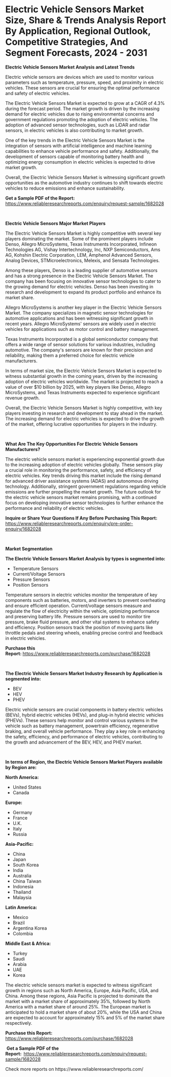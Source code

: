 <p><h1>Electric Vehicle Sensors Market Size, Share & Trends Analysis Report By Application, Regional Outlook, Competitive Strategies, And Segment Forecasts, 2024 - 2031</h1></p><p><strong>Electric Vehicle Sensors Market Analysis and Latest Trends</strong></p>
<p><p>Electric vehicle sensors are devices which are used to monitor various parameters such as temperature, pressure, speed, and proximity in electric vehicles. These sensors are crucial for ensuring the optimal performance and safety of electric vehicles.</p><p>The Electric Vehicle Sensors Market is expected to grow at a CAGR of 4.3% during the forecast period. The market growth is driven by the increasing demand for electric vehicles due to rising environmental concerns and government regulations promoting the adoption of electric vehicles. The adoption of advanced sensor technologies, such as LiDAR and radar sensors, in electric vehicles is also contributing to market growth.</p><p>One of the key trends in the Electric Vehicle Sensors Market is the integration of sensors with artificial intelligence and machine learning capabilities to enhance vehicle performance and safety. Additionally, the development of sensors capable of monitoring battery health and optimizing energy consumption in electric vehicles is expected to drive market growth.</p><p>Overall, the Electric Vehicle Sensors Market is witnessing significant growth opportunities as the automotive industry continues to shift towards electric vehicles to reduce emissions and enhance sustainability.</p></p>
<p><strong>Get a Sample PDF of the Report:&nbsp;</strong> <a href="https://www.reliableresearchreports.com/enquiry/request-sample/1682028">https://www.reliableresearchreports.com/enquiry/request-sample/1682028</a></p>
<p>&nbsp;</p>
<p><strong>Electric Vehicle Sensors Major Market Players</strong></p>
<p><p>The Electric Vehicle Sensors Market is highly competitive with several key players dominating the market. Some of the prominent players include Denso, Allegro MicroSystems, Texas Instruments Incorporated, Infineon Technologies AG, Vishay Intertechnology, Inc, NXP Semiconductors, Ams AG, Kohshin Electric Corporation, LEM, Amphenol Advanced Sensors, Analog Devices, STMicroelectronics, Melexis, and Sensata Technologies.</p><p>Among these players, Denso is a leading supplier of automotive sensors and has a strong presence in the Electric Vehicle Sensors Market. The company has been focusing on innovative sensor technologies to cater to the growing demand for electric vehicles. Denso has been investing in research and development to expand its product portfolio and enhance its market share.</p><p>Allegro MicroSystems is another key player in the Electric Vehicle Sensors Market. The company specializes in magnetic sensor technologies for automotive applications and has been witnessing significant growth in recent years. Allegro MicroSystems' sensors are widely used in electric vehicles for applications such as motor control and battery management.</p><p>Texas Instruments Incorporated is a global semiconductor company that offers a wide range of sensor solutions for various industries, including automotive. The company's sensors are known for their precision and reliability, making them a preferred choice for electric vehicle manufacturers.</p><p>In terms of market size, the Electric Vehicle Sensors Market is expected to witness substantial growth in the coming years, driven by the increasing adoption of electric vehicles worldwide. The market is projected to reach a value of over $10 billion by 2025, with key players like Denso, Allegro MicroSystems, and Texas Instruments expected to experience significant revenue growth.</p><p>Overall, the Electric Vehicle Sensors Market is highly competitive, with key players investing in research and development to stay ahead in the market. The increasing demand for electric vehicles is expected to drive the growth of the market, offering lucrative opportunities for players in the industry.</p></p>
<p>&nbsp;</p>
<p><strong>What Are The Key Opportunities For Electric Vehicle Sensors Manufacturers?</strong></p>
<p><p>The electric vehicle sensors market is experiencing exponential growth due to the increasing adoption of electric vehicles globally. These sensors play a crucial role in monitoring the performance, safety, and efficiency of electric vehicles. Key trends driving this market include the rising demand for advanced driver assistance systems (ADAS) and autonomous driving technology. Additionally, stringent government regulations regarding vehicle emissions are further propelling the market growth. The future outlook for the electric vehicle sensors market remains promising, with a continued focus on developing innovative sensor technologies to further enhance the performance and reliability of electric vehicles.</p></p>
<p><strong>Inquire or Share Your Questions If Any Before Purchasing This Report:</strong> <a href="https://www.reliableresearchreports.com/enquiry/pre-order-enquiry/1682028">https://www.reliableresearchreports.com/enquiry/pre-order-enquiry/1682028</a></p>
<p>&nbsp;</p>
<p><strong>Market Segmentation</strong></p>
<p><strong>The Electric Vehicle Sensors Market Analysis by types is segmented into:</strong></p>
<p><ul><li>Temperature Sensors</li><li>Current/Voltage Sensors</li><li>Pressure Sensors</li><li>Position Sensors</li></ul></p>
<p><p>Temperature sensors in electric vehicles monitor the temperature of key components such as batteries, motors, and inverters to prevent overheating and ensure efficient operation. Current/voltage sensors measure and regulate the flow of electricity within the vehicle, optimizing performance and preserving battery life. Pressure sensors are used to monitor tire pressure, brake fluid pressure, and other vital systems to enhance safety and efficiency. Position sensors track the position of moving parts like throttle pedals and steering wheels, enabling precise control and feedback in electric vehicles.</p></p>
<p><strong>Purchase this Report:&nbsp;</strong><a href="https://www.reliableresearchreports.com/purchase/1682028">https://www.reliableresearchreports.com/purchase/1682028</a></p>
<p>&nbsp;</p>
<p><strong>The Electric Vehicle Sensors Market Industry Research by Application is segmented into:</strong></p>
<p><ul><li>BEV</li><li>HEV</li><li>PHEV</li></ul></p>
<p><p>Electric vehicle sensors are crucial components in battery electric vehicles (BEVs), hybrid electric vehicles (HEVs), and plug-in hybrid electric vehicles (PHEVs). These sensors help monitor and control various systems in the vehicle such as battery management, powertrain efficiency, regenerative braking, and overall vehicle performance. They play a key role in enhancing the safety, efficiency, and performance of electric vehicles, contributing to the growth and advancement of the BEV, HEV, and PHEV market.</p></p>
<p>&nbsp;</p>
<p><strong>In terms of Region, the Electric Vehicle Sensors Market Players available by Region are:</strong></p>
<p>
    <p> <strong> North America: </strong>
        <ul>
            <li>United States</li>
            <li>Canada</li>
        </ul>
        </p> 
    <p> <strong> Europe: </strong>
        <ul>
            <li>Germany</li>
            <li>France</li>
            <li>U.K.</li>
            <li>Italy</li>
            <li>Russia</li>
        </ul>
        </p> 
    <p> <strong> Asia-Pacific: </strong>
        <ul>
            <li>China</li>
            <li>Japan</li>
            <li>South Korea</li>
            <li>India</li>
            <li>Australia</li>
            <li>China Taiwan</li>
            <li>Indonesia</li>
            <li>Thailand</li>
            <li>Malaysia</li>
        </ul>
        </p> 
    <p> <strong> Latin America: </strong>
        <ul>
            <li>Mexico</li>
            <li>Brazil</li>
            <li>Argentina Korea</li>
            <li>Colombia</li>
        </ul>
        </p> 
    <p> <strong> Middle East & Africa: </strong>
        <ul>
            <li>Turkey</li>
            <li>Saudi</li>
            <li>Arabia</li>
            <li>UAE</li>
            <li>Korea</li>
        </ul>
    </p>
    </p>
<p><p>The electric vehicle sensors market is expected to witness significant growth in regions such as North America, Europe, Asia Pacific, USA, and China. Among these regions, Asia Pacific is projected to dominate the market with a market share of approximately 35%, followed by North America with a market share of around 25%. The European market is anticipated to hold a market share of about 20%, while the USA and China are expected to account for approximately 15% and 5% of the market share respectively.</p></p>
<p><strong>Purchase this Report: </strong><a href="https://www.reliableresearchreports.com/purchase/1682028">https://www.reliableresearchreports.com/purchase/1682028</a></p>
<p>&nbsp;<strong>Get a Sample PDF of the Report:&nbsp;&nbsp;</strong><a href="https://www.reliableresearchreports.com/enquiry/request-sample/1682028">https://www.reliableresearchreports.com/enquiry/request-sample/1682028</a></p>
<p><strong></strong></p>
<p>Check more reports on https://www.reliableresearchreports.com/</p>